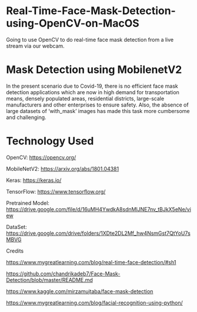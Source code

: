 # Real-Time-Face-Mask-Detection-using-OpenCV-on-MacOS
Going to use OpenCV to do real-time face mask detection from a live stream via our webcam.

# Mask Detection using MobilenetV2

In the present scenario due to Covid-19, there is no efficient face mask detection applications which are now in high demand for transportation means, densely populated areas, residential districts, large-scale manufacturers and other enterprises to ensure safety. Also, the absence of large datasets of ‘with_mask’ images has made this task more cumbersome and challenging.

# Technology Used

OpenCV: https://opencv.org/

MobileNetV2: https://arxiv.org/abs/1801.04381

Keras: https://keras.io/

TensorFlow: https://www.tensorflow.org/

Pretrained Model: https://drive.google.com/file/d/16uMH4YwdkA8sdnMlJNE7nv_tBJkX5eNe/view

DataSet: https://drive.google.com/drive/folders/1XDte2DL2Mf_hw4NsmGst7QtYoU7sMBVG

Credits

https://www.mygreatlearning.com/blog/real-time-face-detection/#sh1

https://github.com/chandrikadeb7/Face-Mask-Detection/blob/master/README.md

https://www.kaggle.com/mirzamujtaba/face-mask-detection

https://www.mygreatlearning.com/blog/facial-recognition-using-python/

